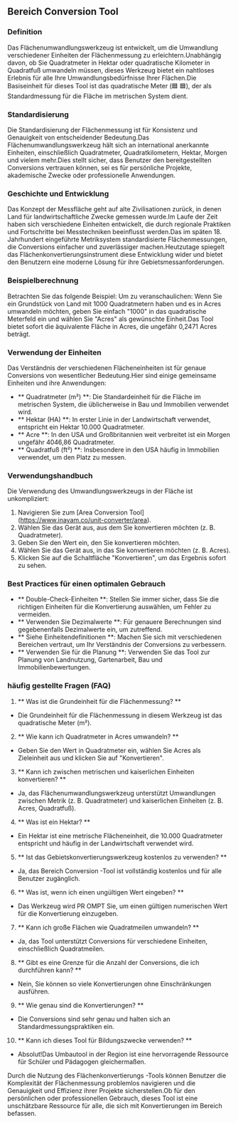## Bereich Conversion Tool

### Definition
Das Flächenumwandlungswerkzeug ist entwickelt, um die Umwandlung verschiedener Einheiten der Flächenmessung zu erleichtern.Unabhängig davon, ob Sie Quadratmeter in Hektar oder quadratische Kilometer in Quadratfuß umwandeln müssen, dieses Werkzeug bietet ein nahtloses Erlebnis für alle Ihre Umwandlungsbedürfnisse Ihrer Flächen.Die Basiseinheit für dieses Tool ist das quadratische Meter (🟦 🟦), der als Standardmessung für die Fläche im metrischen System dient.

### Standardisierung
Die Standardisierung der Flächenmessung ist für Konsistenz und Genauigkeit von entscheidender Bedeutung.Das Flächenumwandlungswerkzeug hält sich an international anerkannte Einheiten, einschließlich Quadratmeter, Quadratkilometern, Hektar, Morgen und vielem mehr.Dies stellt sicher, dass Benutzer den bereitgestellten Conversions vertrauen können, sei es für persönliche Projekte, akademische Zwecke oder professionelle Anwendungen.

### Geschichte und Entwicklung
Das Konzept der Messfläche geht auf alte Zivilisationen zurück, in denen Land für landwirtschaftliche Zwecke gemessen wurde.Im Laufe der Zeit haben sich verschiedene Einheiten entwickelt, die durch regionale Praktiken und Fortschritte bei Messtechniken beeinflusst werden.Das im späten 18. Jahrhundert eingeführte Metriksystem standardisierte Flächenmessungen, die Conversions einfacher und zuverlässiger machen.Heutzutage spiegelt das Flächenkonvertierungsinstrument diese Entwicklung wider und bietet den Benutzern eine moderne Lösung für ihre Gebietsmessanforderungen.

### Beispielberechnung
Betrachten Sie das folgende Beispiel: Um zu veranschaulichen:
Wenn Sie ein Grundstück von Land mit 1000 Quadratmetern haben und es in Acres umwandeln möchten, geben Sie einfach "1000" in das quadratische Meterfeld ein und wählen Sie "Acres" als gewünschte Einheit.Das Tool bietet sofort die äquivalente Fläche in Acres, die ungefähr 0,2471 Acres beträgt.

### Verwendung der Einheiten
Das Verständnis der verschiedenen Flächeneinheiten ist für genaue Conversions von wesentlicher Bedeutung.Hier sind einige gemeinsame Einheiten und ihre Anwendungen:
- ** Quadratmeter (m²) **: Die Standardeinheit für die Fläche im metrischen System, die üblicherweise in Bau und Immobilien verwendet wird.
- ** Hektar (HA) **: In erster Linie in der Landwirtschaft verwendet, entspricht ein Hektar 10.000 Quadratmeter.
- ** Acre **: In den USA und Großbritannien weit verbreitet ist ein Morgen ungefähr 4046,86 Quadratmeter.
- ** Quadratfuß (ft²) **: Insbesondere in den USA häufig in Immobilien verwendet, um den Platz zu messen.

### Verwendungshandbuch
Die Verwendung des Umwandlungswerkzeugs in der Fläche ist unkompliziert:
1. Navigieren Sie zum [Area Conversion Tool] (https://www.inayam.co/unit-converter/area).
2. Wählen Sie das Gerät aus, aus dem Sie konvertieren möchten (z. B. Quadratmeter).
3. Geben Sie den Wert ein, den Sie konvertieren möchten.
4. Wählen Sie das Gerät aus, in das Sie konvertieren möchten (z. B. Acres).
5. Klicken Sie auf die Schaltfläche "Konvertieren", um das Ergebnis sofort zu sehen.

### Best Practices für einen optimalen Gebrauch
- ** Double-Check-Einheiten **: Stellen Sie immer sicher, dass Sie die richtigen Einheiten für die Konvertierung auswählen, um Fehler zu vermeiden.
- ** Verwenden Sie Dezimalwerte **: Für genauere Berechnungen sind gegebenenfalls Dezimalwerte ein, um zutreffend.
- ** Siehe Einheitendefinitionen **: Machen Sie sich mit verschiedenen Bereichen vertraut, um Ihr Verständnis der Conversions zu verbessern.
- ** Verwenden Sie für die Planung **: Verwenden Sie das Tool zur Planung von Landnutzung, Gartenarbeit, Bau und Immobilienbewertungen.

### häufig gestellte Fragen (FAQ)

1. ** Was ist die Grundeinheit für die Flächenmessung? **
- Die Grundeinheit für die Flächenmessung in diesem Werkzeug ist das quadratische Meter (m²).

2. ** Wie kann ich Quadratmeter in Acres umwandeln? **
- Geben Sie den Wert in Quadratmeter ein, wählen Sie Acres als Zieleinheit aus und klicken Sie auf "Konvertieren".

3. ** Kann ich zwischen metrischen und kaiserlichen Einheiten konvertieren? **
- Ja, das Flächenumwandlungswerkzeug unterstützt Umwandlungen zwischen Metrik (z. B. Quadratmeter) und kaiserlichen Einheiten (z. B. Acres, Quadratfuß).

4. ** Was ist ein Hektar? **
- Ein Hektar ist eine metrische Flächeneinheit, die 10.000 Quadratmeter entspricht und häufig in der Landwirtschaft verwendet wird.

5. ** Ist das Gebietskonvertierungswerkzeug kostenlos zu verwenden? **
- Ja, das Bereich Conversion -Tool ist vollständig kostenlos und für alle Benutzer zugänglich.

6. ** Was ist, wenn ich einen ungültigen Wert eingeben? **
- Das Werkzeug wird PR OMPT Sie, um einen gültigen numerischen Wert für die Konvertierung einzugeben.

7. ** Kann ich große Flächen wie Quadratmeilen umwandeln? **
- Ja, das Tool unterstützt Conversions für verschiedene Einheiten, einschließlich Quadratmeilen.

8. ** Gibt es eine Grenze für die Anzahl der Conversions, die ich durchführen kann? **
- Nein, Sie können so viele Konvertierungen ohne Einschränkungen ausführen.

9. ** Wie genau sind die Konvertierungen? **
- Die Conversions sind sehr genau und halten sich an Standardmessungspraktiken ein.

10. ** Kann ich dieses Tool für Bildungszwecke verwenden? **
- Absolut!Das Umbautool in der Region ist eine hervorragende Ressource für Schüler und Pädagogen gleichermaßen.

Durch die Nutzung des Flächenkonvertierungs -Tools können Benutzer die Komplexität der Flächenmessung problemlos navigieren und die Genauigkeit und Effizienz ihrer Projekte sicherstellen.Ob für den persönlichen oder professionellen Gebrauch, dieses Tool ist eine unschätzbare Ressource für alle, die sich mit Konvertierungen im Bereich befassen.